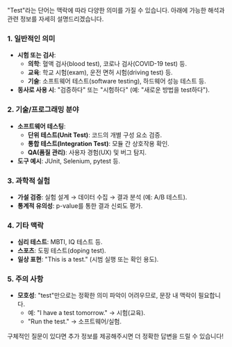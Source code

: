 "Test"라는 단어는 맥락에 따라 다양한 의미를 가질 수 있습니다. 아래에 가능한 해석과 관련 정보를 자세히 설명드리겠습니다.

### 1. **일반적인 의미**
   - **시험 또는 검사**:  
     - **의학**: 혈액 검사(blood test), 코로나 검사(COVID-19 test) 등.  
     - **교육**: 학교 시험(exam), 운전 면허 시험(driving test) 등.  
     - **기술**: 소프트웨어 테스트(software testing), 하드웨어 성능 테스트 등.  
   - **동사로 사용 시**: "검증하다" 또는 "시험하다" (예: "새로운 방법을 test하다").

### 2. **기술/프로그래밍 분야**
   - **소프트웨어 테스팅**:  
     - **단위 테스트(Unit Test)**: 코드의 개별 구성 요소 검증.  
     - **통합 테스트(Integration Test)**: 모듈 간 상호작용 확인.  
     - **QA(품질 관리)**: 사용자 경험(UX) 및 버그 탐지.  
   - **도구 예시**: JUnit, Selenium, pytest 등.

### 3. **과학적 실험**
   - **가설 검증**: 실험 설계 → 데이터 수집 → 결과 분석 (예: A/B 테스트).  
   - **통계적 유의성**: p-value를 통한 결과 신뢰도 평가.

### 4. **기타 맥락**
   - **심리 테스트**: MBTI, IQ 테스트 등.  
   - **스포츠**: 도핑 테스트(doping test).  
   - **일상 표현**: "This is a test." (시범 실행 또는 확인 용도).

### 5. **주의 사항**
   - **모호성**: "test"만으로는 정확한 의미 파악이 어려우므로, 문장 내 맥락이 필요합니다.  
     - 예: "I have a test tomorrow." → 시험(교육).  
     - "Run the test." → 소프트웨어/실험.  

구체적인 질문이 있다면 추가 정보를 제공해주시면 더 정확한 답변을 드릴 수 있습니다!